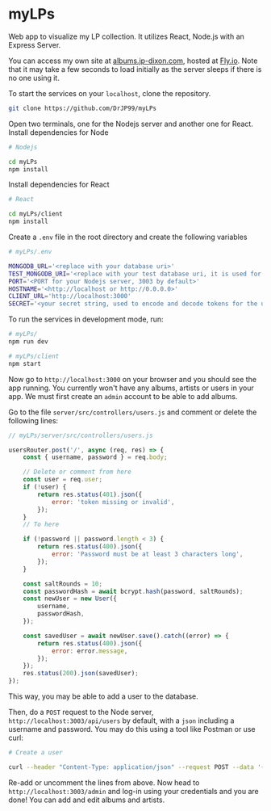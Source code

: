 # myLPs

Web app to visualize my LP collection. It utilizes React, Node.js with an Express Server.

You can access my own site at [albums.jp-dixon.com](http://albums.jp-dixon.com), hosted at [Fly.io](http://fly.io). Note that it may take a few seconds to load initially as the server sleeps if there is no one using it.

To start the services on your `localhost`, clone the repository.

```bash
git clone https://github.com/DrJP99/myLPs
```

Open two terminals, one for the Nodejs server and another one for React. Install dependencies for Node

```bash
# Nodejs

cd myLPs
npm install
```

Install dependencies for React

```bash
# React

cd myLPs/client
npm install
```

Create a `.env` file in the root directory and create the following variables

```bash
# myLPs/.env

MONGODB_URL='<replace with your database uri>'
TEST_MONGODB_URI='<replace with your test database uri, it is used for development>'
PORT='<PORT for your Nodejs server, 3003 by default>'
HOSTNAME='<http://localhost or http://0.0.0.0>'
CLIENT_URL='http://localhost:3000'
SECRET='<your secret string, used to encode and decode tokens for the user>'
```

To run the services in development mode, run:

```bash
# myLPs/
npm run dev

# myLPs/client
npm start
```

Now go to `http://localhost:3000` on your browser and you should see the app running. You currently won't have any albums, artists or users in your app. We must first create an `admin` account to be able to add albums.

Go to the file `server/src/controllers/users.js` and comment or delete the following lines:

```javascript
// myLPs/server/src/controllers/users.js

usersRouter.post('/', async (req, res) => {
	const { username, password } = req.body;

	// Delete or comment from here
	const user = req.user;
	if (!user) {
		return res.status(401).json({
			error: 'token missing or invalid',
		});
	}
	// To here

	if (!password || password.length < 3) {
		return res.status(400).json({
			error: 'Password must be at least 3 characters long',
		});
	}

	const saltRounds = 10;
	const passwordHash = await bcrypt.hash(password, saltRounds);
	const newUser = new User({
		username,
		passwordHash,
	});

	const savedUser = await newUser.save().catch((error) => {
		return res.status(400).json({
			error: error.message,
		});
	});
	res.status(200).json(savedUser);
});
```

This way, you may be able to add a user to the database.

Then, do a `POST` request to the Node server, `http://localhost:3003/api/users` by default, with a `json` including a username and password. You may do this using a tool like Postman or use curl:

```bash
# Create a user

curl --header "Content-Type: application/json" --request POST --data '{"username": "<replace with a username>", "password": "<replace with a password>"}' http://localhost:3003/api/users
```

Re-add or uncomment the lines from above. Now head to `http://localhost:3003/admin` and log-in using your credentials and you are done! You can add and edit albums and artists.
